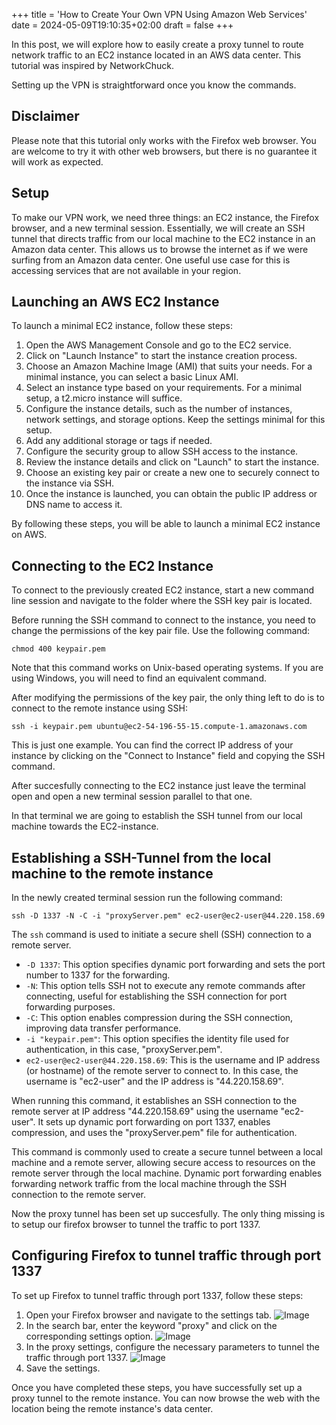 +++
title = 'How to Create Your Own VPN Using Amazon Web Services'
date = 2024-05-09T19:10:35+02:00
draft = false
+++

In this post, we will explore how to easily create a proxy tunnel to route network traffic to an EC2 instance located in an AWS data center. This tutorial was inspired by NetworkChuck.

Setting up the VPN is straightforward once you know the commands.

## Disclaimer
Please note that this tutorial only works with the Firefox web browser. You are welcome to try it with other web browsers, but there is no guarantee it will work as expected.

## Setup
To make our VPN work, we need three things: an EC2 instance, the Firefox browser, and a new terminal session. Essentially, we will create an SSH tunnel that directs traffic from our local machine to the EC2 instance in an Amazon data center. This allows us to browse the internet as if we were surfing from an Amazon data center. One useful use case for this is accessing services that are not available in your region.

## Launching an AWS EC2 Instance
To launch a minimal EC2 instance, follow these steps:

1. Open the AWS Management Console and go to the EC2 service.
2. Click on "Launch Instance" to start the instance creation process.
3. Choose an Amazon Machine Image (AMI) that suits your needs. For a minimal instance, you can select a basic Linux AMI.
4. Select an instance type based on your requirements. For a minimal setup, a t2.micro instance will suffice.
5. Configure the instance details, such as the number of instances, network settings, and storage options. Keep the settings minimal for this setup.
6. Add any additional storage or tags if needed.
7. Configure the security group to allow SSH access to the instance.
8. Review the instance details and click on "Launch" to start the instance.
9. Choose an existing key pair or create a new one to securely connect to the instance via SSH.
10. Once the instance is launched, you can obtain the public IP address or DNS name to access it.

By following these steps, you will be able to launch a minimal EC2 instance on AWS.

## Connecting to the EC2 Instance
To connect to the previously created EC2 instance, start a new command line session and navigate to the folder where the SSH key pair is located.

Before running the SSH command to connect to the instance, you need to change the permissions of the key pair file. Use the following command:
```shell
chmod 400 keypair.pem
```
Note that this command works on Unix-based operating systems. If you are using Windows, you will need to find an equivalent command.

After modifying the permissions of the key pair, the only thing left to do is to connect to the remote instance using SSH:

```shell
ssh -i keypair.pem ubuntu@ec2-54-196-55-15.compute-1.amazonaws.com
```
This is just one example. You can find the correct IP address of your instance by clicking on the "Connect to Instance" field and copying the SSH command.

After succesfully connecting to the EC2 instance just leave the terminal open and open a new terminal session parallel to that one. 

In that terminal we are going to establish the SSH tunnel from our local machine towards the EC2-instance. 

## Establishing a SSH-Tunnel from the local machine to the remote instance
In the newly created terminal session run the following command:
```shell
ssh -D 1337 -N -C -i "proxyServer.pem" ec2-user@ec2-user@44.220.158.69
```

The `ssh` command is used to initiate a secure shell (SSH) connection to a remote server.

- `-D 1337`: This option specifies dynamic port forwarding and sets the port number to 1337 for the forwarding.
- `-N`: This option tells SSH not to execute any remote commands after connecting, useful for establishing the SSH connection for port forwarding purposes.
- `-C`: This option enables compression during the SSH connection, improving data transfer performance.
- `-i "keypair.pem"`: This option specifies the identity file used for authentication, in this case, "proxyServer.pem".
- `ec2-user@ec2-user@44.220.158.69`: This is the username and IP address (or hostname) of the remote server to connect to. In this case, the username is "ec2-user" and the IP address is "44.220.158.69".

When running this command, it establishes an SSH connection to the remote server at IP address "44.220.158.69" using the username "ec2-user". It sets up dynamic port forwarding on port 1337, enables compression, and uses the "proxyServer.pem" file for authentication.

This command is commonly used to create a secure tunnel between a local machine and a remote server, allowing secure access to resources on the remote server through the local machine. Dynamic port forwarding enables forwarding network traffic from the local machine through the SSH connection to the remote server.

Now the proxy tunnel has been set up succesfully. The only thing missing is to setup our firefox browser to tunnel the traffic to port 1337.

## Configuring Firefox to tunnel traffic through port 1337
To set up Firefox to tunnel traffic through port 1337, follow these steps:

1. Open your Firefox browser and navigate to the settings tab.
![Image](../images/setting.png)
2. In the search bar, enter the keyword "proxy" and click on the corresponding settings option.
![Image](../images/search.png)
3. In the proxy settings, configure the necessary parameters to tunnel the traffic through port 1337.
![Image](../images/proxy.png)
4. Save the settings.

Once you have completed these steps, you have successfully set up a proxy tunnel to the remote instance. You can now browse the web with the location being the remote instance's data center.











